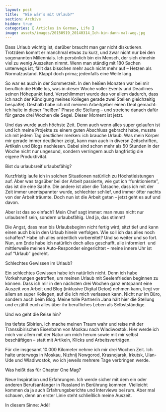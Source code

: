 ```yaml
---
layout: post
title:  "Wie wär’s mit Urlaub?"
section: Archive
hidden: true
categories: [ Articles in German, Life ]
image: assets/images/20150919_20140314_Ich-bin-dann-mal-weg.jpg
---
```



Dass Urlaub wichtig ist, darüber braucht man gar nicht diskutieren. Trotzdem kommt er manchmal etwas zu kurz, und zwar nicht nur bei den sogenannten Millennials. Ich persönlich bin ein Mensch, der sich ohnehin viel zu wenig Auszeiten nimmt. Wenn man ständig mit 180 Sachen unterwegs ist, fällt das bisschen mehr auch nicht mehr auf – Hetzen als Normalzustand. Klappt doch prima; jedenfalls eine Weile lang.

So war es auch in der Sommerzeit. In den heißen Monaten war bei mir beruflich die Hölle los, was in dieser Woche voller Events und Deadlines seinen Höhepunkt fand. Verschlimmert wurde das vor allem dadurch, dass ich nach der Kündigung meines Kollegen gerade zwei Stellen gleichzeitig bespaße). Deshalb habe ich mit meinem Arbeitgeber einen Deal gemacht: ich halte in dieser “heißen” Phase die Stellung – und streiche danach dafür für ganze drei Wochen die Segel. Dieser Moment ist jetzt.

Und das wurde auch höchste Zeit. Denn auch wenn alles super gelaufen ist und ich meine Projekte zu einem guten Abschluss gebracht habe, musste ich mit jedem Tag deutlicher merken: ich brauche Urlaub. Was mein Körper mir gerade immer deutlicher zeigt, kann man auch in diversn Zeitschriften, Artikeln und Blogs nachlesen. Dabei sind schon mehr als 50 Stunden in der Woche nicht nur ungesund, sondern verringern auch langfristig die eigene Produktivität.

Bist du urlaubsreif urlaubsfähig?

Kurzfristig laufe ich in solchen Situationen natürlich zu Höchstleistungen auf. Aber was tagsüber bei der Arbeit passierte, wie gut ich “funktionierte”, das ist die eine Sache. Die andere ist aber die Tatsache, dass ich mit der Zeit immer unentspannter wurde, schlechter schlief, und immer öfter nachts von der Arbeit träumte. Doch nun ist die Arbeit getan – jetzt geht es auf und davon.

Aber ist das so einfach? Mein Chef sagt immer: man muss nicht nur urlaubsreif sein, sondern urlaubsfähig. Und ja, das stimmt!

Die Angst, dass man bis Urlaubsbeginn nicht fertig wird, sitzt tief und kann einen auch bis in den Urlaub hinein verfolgen. Wie soll ich das alles noch schaffen? Habe ich alles ordentlich vorbereitet? Und so weiter und so fort. Nun, am Ende habe ich natürlich doch alles geschafft, alle informiert  und mittlerweile meinen Auto-Responder eingerichtet – meine innere Uhr ist auf “Urlaub” gedreht.

Schlechtes Gewissen im Urlaub?

Ein schlechtes Gewissen habe ich natürlich nicht. Denn ich habe Vorkehrungen getroffen, um meinen Urlaub mit Seelenfrieden beginnen zu können. Dass ich mir in den nächsten drei Wochen ganz entspannt eine Auszeit von Arbeit und Blog (inklusive Digital Detox) nehmen kann, liegt vor allem an super Kollegen, auf die ich mich verlassen kann. Nicht nur im Büro, sondern auch beim Blog. Meine tolle Partnerin Jana hält hier die Stellung und erzählt euch alles über ihr berufliches Leben als Selbstständige.

Und wo geht die Reise hin?

Ins tiefste Sibirien. Ich mache meinen Traum wahr und reise mit der Transsibirischen Eisenbahn von Moskau nach Wladiwostok. Hier werde ich mich vor allem mit der Natur um mich herum sowie mit mir selbst beschäftigen – statt mit Artikeln, Klicks und Arbeitsverträgen.

Für die insgesamt 10.000 Kilometer nehme ich mir drei Wochen Zeit. Ich halte unterwegs in Moskau, Nizhnij Nowgorod, Krasnojarsk, Irkutsk, Ulan-Ude und Wladiwostok, wo ich jeweils mehrere Tage verbringen werde.

Was heißt das für Chapter One Mag?

Neue Inspiration und Erfahrungen. Ich werde sicher mit dem ein oder anderen Berufsanfänger in Russland in Berührung kommen. Vielleicht kommen da ja auch Erfahrungsberichte und Interviews bei rum. Aber mal schauen, denn an erster Linie steht schließlich meine Auszeit.

In diesem Sinne: Adé!

 

